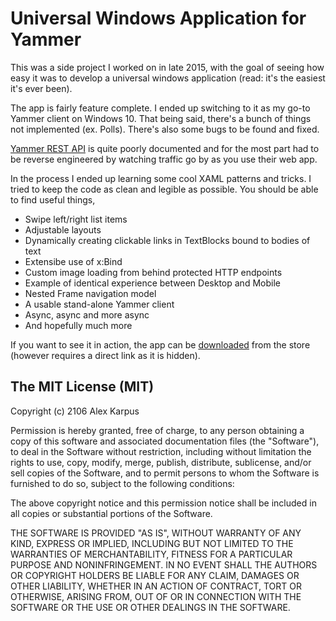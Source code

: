 # Universal Windows Application for Yammer
This was a side project I worked on in late 2015, with the goal of seeing how easy it was to develop a universal windows application (read: it's the easiest it's ever been).

The app is fairly feature complete. I ended up switching to it as my go-to Yammer client on Windows 10.
That being said, there's a bunch of things not implemented (ex. Polls). There's also some bugs to be found and fixed.

[Yammer REST API](https://developer.yammer.com/) is quite poorly documented and for the most part had to be reverse engineered by watching traffic go by as you use their web app.

In the process I ended up learning some cool XAML patterns and tricks.
I tried to keep the code as clean and legible as possible. You should be able to find useful things,
- Swipe left/right list items
- Adjustable layouts
- Dynamically creating clickable links in TextBlocks bound to bodies of text
- Extensibe use of x:Bind
- Custom image loading from behind protected HTTP endpoints
- Example of identical experience between Desktop and Mobile
- Nested Frame navigation model
- A usable stand-alone Yammer client
- Async, async and more async
- And hopefully much more

If you want to see it in action, the app can be [downloaded](https://www.microsoft.com/store/apps/9nblggh67xss) from the store (however requires a direct link as it is hidden).

## The MIT License (MIT) 
Copyright (c) 2106 Alex Karpus

Permission is hereby granted, free of charge, to any person obtaining a copy of this software and associated documentation files (the "Software"), to deal in the Software without restriction, including without limitation the rights to use, copy, modify, merge, publish, distribute, sublicense, and/or sell copies of the Software, and to permit persons to whom the Software is furnished to do so, subject to the following conditions:

The above copyright notice and this permission notice shall be included in all copies or substantial portions of the Software.

THE SOFTWARE IS PROVIDED "AS IS", WITHOUT WARRANTY OF ANY KIND, EXPRESS OR IMPLIED, INCLUDING BUT NOT LIMITED TO THE WARRANTIES OF MERCHANTABILITY, FITNESS FOR A PARTICULAR PURPOSE AND NONINFRINGEMENT. IN NO EVENT SHALL THE AUTHORS OR COPYRIGHT HOLDERS BE LIABLE FOR ANY CLAIM, DAMAGES OR OTHER LIABILITY, WHETHER IN AN ACTION OF CONTRACT, TORT OR OTHERWISE, ARISING FROM, OUT OF OR IN CONNECTION WITH THE SOFTWARE OR THE USE OR OTHER DEALINGS IN THE SOFTWARE.

